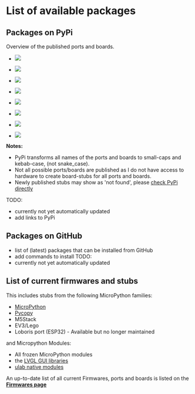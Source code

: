 # List of available packages 

## Packages on PyPi

Overview of the published ports and boards.



 - ![](https://img.shields.io/pypi/dm/micropython-stm32-stubs?label=micropython-stm32-stubs) 
 - ![](https://img.shields.io/pypi/dm/micropython-esp32-stubs?label=micropython-esp32-stubs)
 - ![](https://img.shields.io/pypi/dm/micropython-esp8266-stubs?label=micropython-esp8266-stubs)
 - ![](https://img.shields.io/pypi/dm/micropython-rp2-stubs?label=micropython-rp2-stubs)
 - ![](https://img.shields.io/pypi/dm/micropython-esp32-um-tinypico-stubs?label=micropython-esp32-um-tinypico-stubs)

 - ![](https://shields.io/pypi/dm/micropython-samd-seeed_wio_terminal-stubs?label=samd-seeed_wio_terminal)
 - ![](https://img.shields.io/pypi/dm/micropython-rp2-pico-stubs?label=micropython-rp2-pico-stubs)
 - ![](https://img.shields.io/pypi/dm/micropython-rp2-pico-w-stubs?label=micropython-rp2-pico-w-stubs) 

**Notes:** 
 - PyPi transforms all names of the ports and boards to small-caps and kebab-case, (not snake_case).
 - Not all possible ports/boards are published as I do not have access to hardware to create board-stubs for all ports and boards.
 - Newly published stubs may show as 'not found', please [check PyPi directly](https://pypi.org/search/?q=micropython+-stubs&o=&c=Programming+Language+%3A%3A+Python+%3A%3A+Implementation+%3A%3A+MicroPython)

TODO: 
 - currently not yet automatically updated
 - add links to PyPi 

## Packages on GitHub

 - list of (latest) packages that can be installed from GitHub
 - add commands to install 
TODO: 
 - currently not yet automatically updated

## List of current firmwares and stubs 

This includes stubs from the following MicroPython families: 
 - [MicroPython](micropython-stubs)
 - [Pycopy](pycopy-stubs)
 - M5Stack
 - EV3/Lego
 - Loboris port (ESP32) - Available but no longer maintained

 and Micropython Modules: 
 - All frozen MicroPython modules
 - the [LVGL GUI libraries](https://docs.lvgl.io/master/get-started/bindings/micropython.html)
 - [ulab native modules](ulab-stubs)

An up-to-date list of all current Firmwares, ports and boards is listed on the [**Firmwares page**](all-stubs) 


